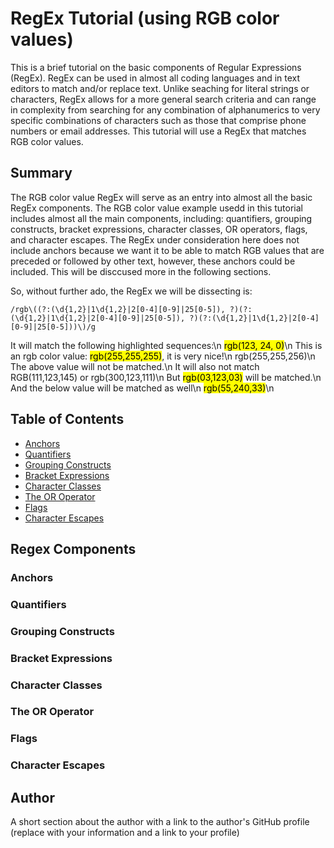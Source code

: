 # RegEx Tutorial (using RGB color values)

This is a brief tutorial on the basic components of Regular Expressions (RegEx). RegEx can be used in almost all coding languages and in text editors to match and/or replace text. Unlike seaching for literal strings or characters, RegEx allows for a more general search criteria and can range in complexity from searching for any combination of alphanumerics to very specific combinations of characters such as those that comprise phone numbers or email addresses. This tutorial will use a RegEx that matches RGB color values. 

## Summary
The RGB color value RegEx will serve as an entry into almost all the basic RegEx components. The RGB color value example usedd in this tutorial includes almost all the main components, including: quantifiers, grouping constructs, bracket expressions, character classes, OR operators, flags, and character escapes. The RegEx under consideration here does not include anchors because we want it to be able to match RGB values that are preceded or followed by other text, however, these anchors could be included. This will be disccused more in the following sections. 

So, without further ado, the RegEx we will be dissecting is:

```
/rgb\((?:(\d{1,2}|1\d{1,2}|2[0-4][0-9]|25[0-5]), ?)(?:(\d{1,2}|1\d{1,2}|2[0-4][0-9]|25[0-5]), ?)(?:(\d{1,2}|1\d{1,2}|2[0-4][0-9]|25[0-5]))\)/g
```
It will match the following highlighted sequences:\n
<mark>rgb(123, 24, 0)</mark>\n
This is an rgb color value: <mark>rgb(255,255,255)</mark>, it is very nice!\n
rgb(255,255,256)\n
The above value will not be matched.\n
It will also not match RGB(111,123,145) or rgb(300,123,111)\n
But <mark>rgb(03,123,03)</mark> will be matched.\n
And the below value will be matched as well\n
<mark>rgb(55,240,33)</mark>\n


## Table of Contents

- [Anchors](#anchors)
- [Quantifiers](#quantifiers)
- [Grouping Constructs](#grouping-constructs)
- [Bracket Expressions](#bracket-expressions)
- [Character Classes](#character-classes)
- [The OR Operator](#the-or-operator)
- [Flags](#flags)
- [Character Escapes](#character-escapes)

## Regex Components

### Anchors

### Quantifiers

### Grouping Constructs

### Bracket Expressions

### Character Classes

### The OR Operator

### Flags

### Character Escapes

## Author

A short section about the author with a link to the author's GitHub profile (replace with your information and a link to your profile)
